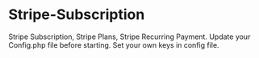 # Stripe-Subscription
Stripe Subscription, Stripe Plans, Stripe Recurring Payment. 
Update your Config.php file before starting.
Set your own keys in config file.
